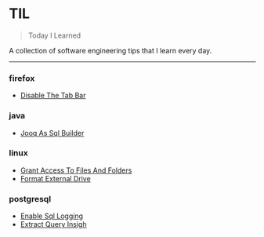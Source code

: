 # TIL

> Today I Learned


A collection of software engineering tips that I learn every day.

---

### firefox

- [Disable The Tab Bar](firefox/disable-the-tab-bar.md)

### java

- [Jooq As Sql Builder](java/jooq-as-sql-builder.md)

### linux

- [Grant Access To Files And Folders](linux/grant-access-to-files-and-folders.md)
- [Format External Drive](linux/format-external-drive.md)

### postgresql

- [Enable Sql Logging](postgresql/enable-sql-logging.md)
- [Extract Query Insigh](postgresql/extract-query-insigh.md)

